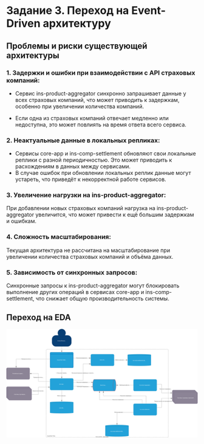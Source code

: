 # Задание 3. Переход на Event-Driven архитектуру

## Проблемы и риски существующей архитектуры

### 1. Задержки и ошибки при взаимодействии с API страховых компаний:

- Сервис ins-product-aggregator синхронно запрашивает данные у всех страховых компаний, что может приводить к задержкам, особенно при увеличении количества компаний.

- Если одна из страховых компаний отвечает медленно или недоступна, это может повлиять на время ответа всего сервиса.

### 2. Неактуальные данные в локальных репликах:
- Сервисы core-app и ins-comp-settlement обновляют свои локальные реплики с разной периодичностью. Это может приводить к расхождениям в данных между сервисами.
- В случае ошибок при обновлении локальных реплик данные могут устареть, что приведёт к некорректной работе сервисов.

### 3. Увеличение нагрузки на ins-product-aggregator:
При добавлении новых страховых компаний нагрузка на ins-product-aggregator увеличится, что может привести к ещё большим задержкам и ошибкам.

### 4. Сложность масштабирования:
Текущая архитектура не рассчитана на масштабирование при увеличении количества страховых компаний и объёма данных.

### 5. Зависимость от синхронных запросов:
Синхронные запросы к ins-product-aggregator могут блокировать выполнение других операций в сервисах core-app и ins-comp-settlement, что снижает общую производительность системы.


## Переход на EDA

![EDA Scheme](InsureTech_C4_сontainer-diagram.svg)